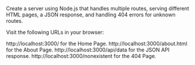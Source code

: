 Create a server using Node.js that handles multiple routes, serving different HTML pages, a JSON response, and handling 404 errors for unknown routes.

Visit the following URLs in your browser:

http://localhost:3000/ for the Home Page.
http://localhost:3000/about.html for the About Page.
http://localhost:3000/api/data for the JSON API response.
http://localhost:3000/nonexistent for the 404 Page.
